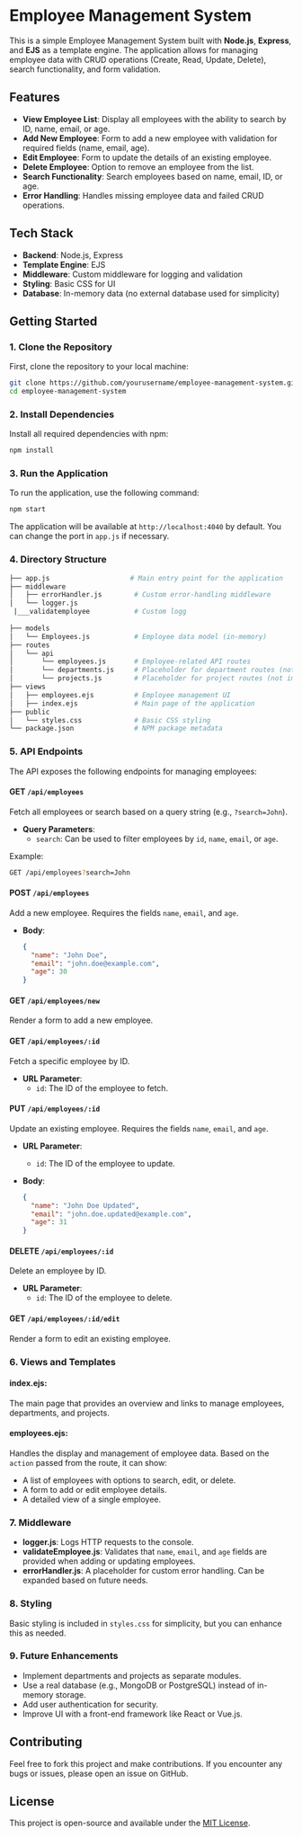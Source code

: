 
# Employee Management System

This is a simple Employee Management System built with **Node.js**, **Express**, and **EJS** as a template engine. The application allows for managing employee data with CRUD operations (Create, Read, Update, Delete), search functionality, and form validation.

## Features

- **View Employee List**: Display all employees with the ability to search by ID, name, email, or age.
- **Add New Employee**: Form to add a new employee with validation for required fields (name, email, age).
- **Edit Employee**: Form to update the details of an existing employee.
- **Delete Employee**: Option to remove an employee from the list.
- **Search Functionality**: Search employees based on name, email, ID, or age.
- **Error Handling**: Handles missing employee data and failed CRUD operations.

## Tech Stack

- **Backend**: Node.js, Express
- **Template Engine**: EJS
- **Middleware**: Custom middleware for logging and validation
- **Styling**: Basic CSS for UI
- **Database**: In-memory data (no external database used for simplicity)

## Getting Started

### 1. Clone the Repository
First, clone the repository to your local machine:

```bash
git clone https://github.com/yourusername/employee-management-system.git
cd employee-management-system
```

### 2. Install Dependencies

Install all required dependencies with npm:

```bash
npm install
```

### 3. Run the Application

To run the application, use the following command:

```bash
npm start
```

The application will be available at `http://localhost:4040` by default. You can change the port in `app.js` if necessary.

### 4. Directory Structure

```bash
├── app.js                    # Main entry point for the application
├── middleware
│   ├── errorHandler.js        # Custom error-handling middleware
│   └── logger.js
 |___validatemployee           # Custom logg
     
├── models
│   └── Employees.js           # Employee data model (in-memory)
├── routes
│   └── api
│       └── employees.js       # Employee-related API routes
│       └── departments.js     # Placeholder for department routes (not implemented)
│       └── projects.js        # Placeholder for project routes (not implemented)
├── views
│   ├── employees.ejs          # Employee management UI
│   ├── index.ejs              # Main page of the application
├── public
│   └── styles.css             # Basic CSS styling
└── package.json               # NPM package metadata
```

### 5. API Endpoints

The API exposes the following endpoints for managing employees:

#### **GET** `/api/employees`
Fetch all employees or search based on a query string (e.g., `?search=John`).

- **Query Parameters**:
    - `search`: Can be used to filter employees by `id`, `name`, `email`, or `age`.
    
Example:
```bash
GET /api/employees?search=John
```

#### **POST** `/api/employees`
Add a new employee. Requires the fields `name`, `email`, and `age`.

- **Body**:
    ```json
    {
      "name": "John Doe",
      "email": "john.doe@example.com",
      "age": 30
    }
    ```

#### **GET** `/api/employees/new`
Render a form to add a new employee.

#### **GET** `/api/employees/:id`
Fetch a specific employee by ID.

- **URL Parameter**:
    - `id`: The ID of the employee to fetch.

#### **PUT** `/api/employees/:id`
Update an existing employee. Requires the fields `name`, `email`, and `age`.

- **URL Parameter**:
    - `id`: The ID of the employee to update.
  
- **Body**:
    ```json
    {
      "name": "John Doe Updated",
      "email": "john.doe.updated@example.com",
      "age": 31
    }
    ```

#### **DELETE** `/api/employees/:id`
Delete an employee by ID.

- **URL Parameter**:
    - `id`: The ID of the employee to delete.

#### **GET** `/api/employees/:id/edit`
Render a form to edit an existing employee.

### 6. Views and Templates

#### **index.ejs**: 
The main page that provides an overview and links to manage employees, departments, and projects.

#### **employees.ejs**:
Handles the display and management of employee data. Based on the `action` passed from the route, it can show:
- A list of employees with options to search, edit, or delete.
- A form to add or edit employee details.
- A detailed view of a single employee.

### 7. Middleware

- **logger.js**: Logs HTTP requests to the console.
- **validateEmployee.js**: Validates that `name`, `email`, and `age` fields are provided when adding or updating employees.
- **errorHandler.js**: A placeholder for custom error handling. Can be expanded based on future needs.

### 8. Styling

Basic styling is included in `styles.css` for simplicity, but you can enhance this as needed.

### 9. Future Enhancements

- Implement departments and projects as separate modules.
- Use a real database (e.g., MongoDB or PostgreSQL) instead of in-memory storage.
- Add user authentication for security.
- Improve UI with a front-end framework like React or Vue.js.

## Contributing

Feel free to fork this project and make contributions. If you encounter any bugs or issues, please open an issue on GitHub.

## License

This project is open-source and available under the [MIT License](LICENSE).
